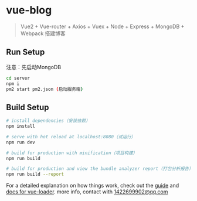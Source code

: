 # vue-blog

>Vue2 + Vue-router + Axios + Vuex + Node + Express + MongoDB + Webpack 搭建博客

## Run Setup

注意：先启动MongoDB

``` bash
cd server
npm i
pm2 start pm2.json (启动服务端)
```

## Build Setup

``` bash
# install dependencies（安装依赖）
npm install

# serve with hot reload at localhost:8080（试运行）
npm run dev

# build for production with minification（项目构建）
npm run build

# build for production and view the bundle analyzer report（打包分析报告）
npm run build --report
```

For a detailed explanation on how things work, check out the [guide](http://vuejs-templates.github.io/webpack/) and [docs for vue-loader](http://vuejs.github.io/vue-loader).
more info, contact with 1422699902@qq.com